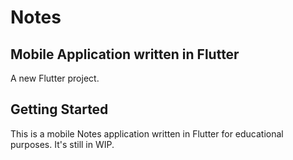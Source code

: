 # Notes 
## Mobile Application written in Flutter

A new Flutter project.

## Getting Started

This is a mobile Notes application written in Flutter for educational purposes.
It's still in WIP.